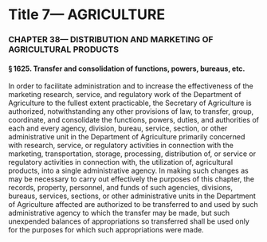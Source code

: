 
# Title 7— AGRICULTURE
### CHAPTER 38— DISTRIBUTION AND MARKETING OF AGRICULTURAL PRODUCTS
#### § 1625. Transfer and consolidation of functions, powers, bureaus, etc.

In order to facilitate administration and to increase the effectiveness of the marketing research, service, and regulatory work of the Department of Agriculture to the fullest extent practicable, the Secretary of Agriculture is authorized, notwithstanding any other provisions of law, to transfer, group, coordinate, and consolidate the functions, powers, duties, and authorities of each and every agency, division, bureau, service, section, or other administrative unit in the Department of Agriculture primarily concerned with research, service, or regulatory activities in connection with the marketing, transportation, storage, processing, distribution of, or service or regulatory activities in connection with, the utilization of, agricultural products, into a single administrative agency. In making such changes as may be necessary to carry out effectively the purposes of this chapter, the records, property, personnel, and funds of such agencies, divisions, bureaus, services, sections, or other administrative units in the Department of Agriculture affected are authorized to be transferred to and used by such administrative agency to which the transfer may be made, but such unexpended balances of appropriations so transferred shall be used only for the purposes for which such appropriations were made.
